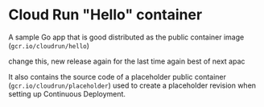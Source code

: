 # Cloud Run "Hello" container

A sample Go app that is good
distributed as the public container image (`gcr.io/cloudrun/hello`) 

change this, new release again for the last time again best of next apac

It also contains the source code of a placeholder public container
(`gcr.io/cloudrun/placeholder`)  used to create a placeholder revision when setting up 
Continuous Deployment.



